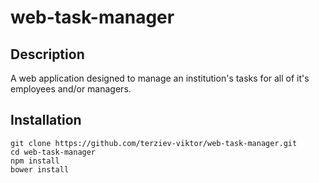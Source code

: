 # web-task-manager
## Description
A web application designed to manage an institution's tasks for all of it's employees and/or managers.

## Installation
```
git clone https://github.com/terziev-viktor/web-task-manager.git
cd web-task-manager
npm install
bower install
```
